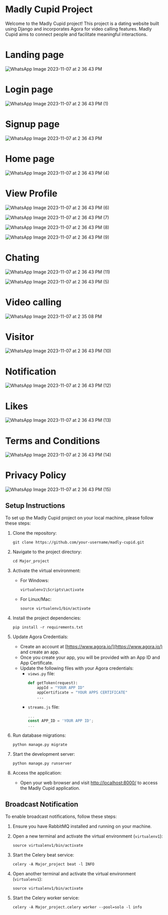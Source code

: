 # Madly Cupid Project

Welcome to the Madly Cupid project! This project is a dating website built using Django and incorporates Agora for video calling features. Madly Cupid aims to connect people and facilitate meaningful interactions.

# Landing page

![WhatsApp Image 2023-11-07 at 2 36 43 PM](https://github.com/Ashishpatwa/Django-Madly-cupid/assets/52313013/df3f62c8-3354-4a78-a9fd-7797757bd373)

# Login page

![WhatsApp Image 2023-11-07 at 2 36 43 PM (1)](https://github.com/Ashishpatwa/Django-Madly-cupid/assets/52313013/99eef194-b88f-4cfe-a790-d05418b9658e)

# Signup page

![WhatsApp Image 2023-11-07 at 2 36 43 PM](https://github.com/Ashishpatwa/Django-Madly-cupid/assets/52313013/6d5a132c-6662-4a03-b09c-95e7f3729c59)

# Home page

![WhatsApp Image 2023-11-07 at 2 36 43 PM (4)](https://github.com/Ashishpatwa/Django-Madly-cupid/assets/52313013/953f30aa-7ff9-4856-8029-f84178bd409f)

# View Profile
![WhatsApp Image 2023-11-07 at 2 36 43 PM (6)](https://github.com/Ashishpatwa/Django-Madly-cupid/assets/52313013/bb6094fb-a8ec-462e-9d95-0cd91fd860dd)

![WhatsApp Image 2023-11-07 at 2 36 43 PM (7)](https://github.com/Ashishpatwa/Django-Madly-cupid/assets/52313013/cd46f994-9c24-4e83-a1eb-2c7644c7bcf4)

![WhatsApp Image 2023-11-07 at 2 36 43 PM (8)](https://github.com/Ashishpatwa/Django-Madly-cupid/assets/52313013/d341b5a9-1d2a-4dbf-97c3-1a3a60586197)

![WhatsApp Image 2023-11-07 at 2 36 43 PM (9)](https://github.com/Ashishpatwa/Django-Madly-cupid/assets/52313013/8c37e5a7-8583-4048-8efb-2edb9094cae0)

# Chating

![WhatsApp Image 2023-11-07 at 2 36 43 PM (11)](https://github.com/Ashishpatwa/Django-Madly-cupid/assets/52313013/69adb4c6-9695-4017-9175-19a613fa2b44)

![WhatsApp Image 2023-11-07 at 2 36 43 PM (5)](https://github.com/Ashishpatwa/Django-Madly-cupid/assets/52313013/cf68346b-817d-4204-877a-64049a439876)

# Video calling

![WhatsApp Image 2023-11-07 at 2 35 08 PM](https://github.com/Ashishpatwa/Django-Madly-cupid/assets/52313013/b10b17ce-efcc-4078-ba14-a295583d3cd9)


# Visitor

![WhatsApp Image 2023-11-07 at 2 36 43 PM (10)](https://github.com/Ashishpatwa/Django-Madly-cupid/assets/52313013/221615c5-1b3e-4621-8f54-64fa89423979)

# Notification

![WhatsApp Image 2023-11-07 at 2 36 43 PM (12)](https://github.com/Ashishpatwa/Django-Madly-cupid/assets/52313013/14702bee-249b-4156-8bce-099b783cab38)

# Likes

![WhatsApp Image 2023-11-07 at 2 36 43 PM (13)](https://github.com/Ashishpatwa/Django-Madly-cupid/assets/52313013/13fc0248-1ddf-4bbc-b278-d7f2c94a63a7)


# Terms and Conditions

![WhatsApp Image 2023-11-07 at 2 36 43 PM (14)](https://github.com/Ashishpatwa/Django-Madly-cupid/assets/52313013/ed054703-c011-4d68-b28b-1fd37df5a7b6)


# Privacy Policy

![WhatsApp Image 2023-11-07 at 2 36 43 PM (15)](https://github.com/Ashishpatwa/Django-Madly-cupid/assets/52313013/9e230bd7-c330-49c2-a0ea-6fee95023f5d)




## Setup Instructions

To set up the Madly Cupid project on your local machine, please follow these steps:

1. Clone the repository:
   ```
   git clone https://github.com/your-username/madly-cupid.git
   ```

2. Navigate to the project directory:
   ```
   cd Major_project
   ```

3. Activate the virtual environment:
   - For Windows:
     ```
     virtualenv1\Scripts\activate
     ```
   - For Linux/Mac:
     ```
     source virtualenv1/bin/activate
     ```

4. Install the project dependencies:
   ```
   pip install -r requirements.txt
   ```

5. Update Agora Credentials:
   - Create an account at [https://www.agora.io/](https://www.agora.io/) and create an app.
   - Once you create your app, you will be provided with an App ID and App Certificate.
   - Update the following files with your Agora credentials:
     - `views.py` file:
       ```python
       def getToken(request):
           appId = "YOUR APP ID"
           appCertificate = "YOUR APPS CERTIFICATE"
           ...
       ```
     - `streams.js` file:
       ```javascript
       ...
       const APP_ID = 'YOUR APP ID';
       ...
       ```

6. Run database migrations:
   ```
   python manage.py migrate
   ```

7. Start the development server:
   ```
   python manage.py runserver
   ```

8. Access the application:
   - Open your web browser and visit [http://localhost:8000/](http://localhost:8000/) to access the Madly Cupid application.

## Broadcast Notification

To enable broadcast notifications, follow these steps:

1. Ensure you have RabbitMQ installed and running on your machine.

2. Open a new terminal and activate the virtual environment (`virtualenv1`):
   ```
   source virtualenv1/bin/activate
   ```

3. Start the Celery beat service:
   ```
   celery -A Major_project beat -l INFO
   ```

4. Open another terminal and activate the virtual environment (`virtualenv1`):
   ```
   source virtualenv1/bin/activate
   ```

5. Start the Celery worker service:
   ```
   celery -A Major_project.celery worker --pool=solo -l info
   ```
